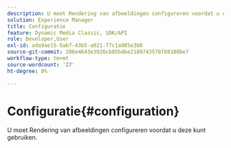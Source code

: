 ```yaml
---
description: U moet Rendering van afbeeldingen configureren voordat u deze kunt gebruiken.
solution: Experience Manager
title: Configuratie
feature: Dynamic Media Classic, SDK/API
role: Developer,User
exl-id: ada9ae15-5ab7-43b5-a021-77c1a985e3b0
source-git-commit: 206e4643e3926cb85b4be2189743578f88180be7
workflow-type: tm+mt
source-wordcount: '27'
ht-degree: 0%

---
```


# Configuratie{#configuration}

U moet Rendering van afbeeldingen configureren voordat u deze kunt gebruiken.
